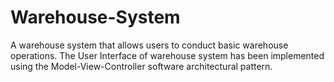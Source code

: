 # Warehouse-System
A warehouse system that allows users to conduct basic warehouse operations. The User Interface of warehouse system has been implemented using the Model-View-Controller software architectural pattern.
